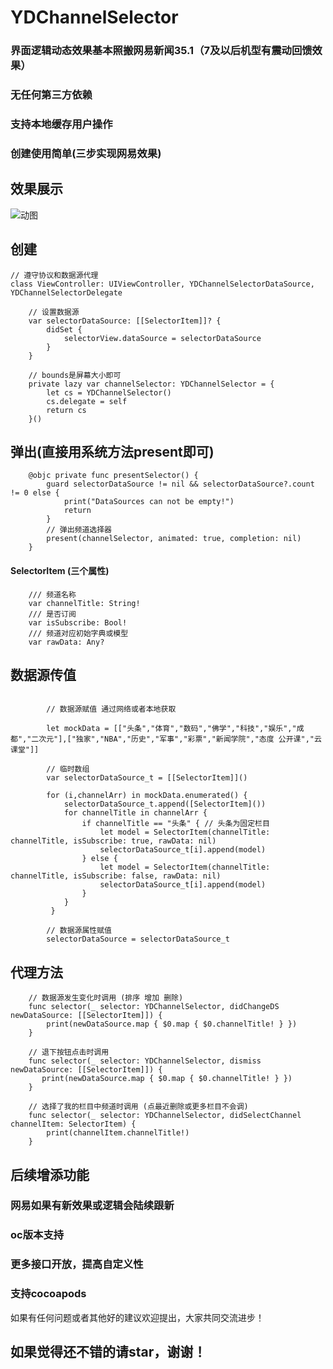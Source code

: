 # YDChannelSelector
### **界面逻辑动态效果基本照搬网易新闻35.1（7及以后机型有震动回馈效果）**
### **无任何第三方依赖**
### **支持本地缓存用户操作**
### **创建使用简单(三步实现网易效果)**

## 效果展示
![动图](https://github.com/yd2008/YDChannelSelector/blob/master/GifPic.gif?raw=true)

## 创建
```
// 遵守协议和数据源代理
class ViewController: UIViewController, YDChannelSelectorDataSource, YDChannelSelectorDelegate

    // 设置数据源
    var selectorDataSource: [[SelectorItem]]? {
        didSet {
            selectorView.dataSource = selectorDataSource
        }
    }

    // bounds是屏幕大小即可
    private lazy var channelSelector: YDChannelSelector = {
        let cs = YDChannelSelector()
        cs.delegate = self
        return cs
    }()
```

## 弹出(直接用系统方法present即可)
```
    @objc private func presentSelector() {
        guard selectorDataSource != nil && selectorDataSource?.count != 0 else {
            print("DataSources can not be empty!")
            return
        }
        // 弹出频道选择器
        present(channelSelector, animated: true, completion: nil)
    }
```

#### SelectorItem (三个属性)
```
    /// 频道名称
    var channelTitle: String!
    /// 是否订阅
    var isSubscribe: Bool!
    /// 频道对应初始字典或模型
    var rawData: Any?
```

## 数据源传值
```

        // 数据源赋值 通过网络或者本地获取
        
        let mockData = [["头条","体育","数码","佛学","科技","娱乐","成都","二次元"],["独家","NBA","历史","军事","彩票","新闻学院","态度 公开课","云课堂"]]
        
        // 临时数组
        var selectorDataSource_t = [[SelectorItem]]()
        
        for (i,channelArr) in mockData.enumerated() {
            selectorDataSource_t.append([SelectorItem]())
            for channelTitle in channelArr {
                if channelTitle == "头条" { // 头条为固定栏目
                    let model = SelectorItem(channelTitle: channelTitle, isSubscribe: true, rawData: nil)
                    selectorDataSource_t[i].append(model)
                } else {
                    let model = SelectorItem(channelTitle: channelTitle, isSubscribe: false, rawData: nil)
                    selectorDataSource_t[i].append(model)
                }
            }
         }

        // 数据源属性赋值
        selectorDataSource = selectorDataSource_t
```

## 代理方法
```
    // 数据源发生变化时调用 (排序 增加 删除)
    func selector(_ selector: YDChannelSelector, didChangeDS newDataSource: [[SelectorItem]]) {
        print(newDataSource.map { $0.map { $0.channelTitle! } })
    }
    
    // 退下按钮点击时调用
    func selector(_ selector: YDChannelSelector, dismiss newDataSource: [[SelectorItem]]) {
       print(newDataSource.map { $0.map { $0.channelTitle! } })
    }
    
    // 选择了我的栏目中频道时调用 (点最近删除或更多栏目不会调)
    func selector(_ selector: YDChannelSelector, didSelectChannel channelItem: SelectorItem) {
        print(channelItem.channelTitle!)
    }
```

## 后续增添功能
### 网易如果有新效果或逻辑会陆续跟新
### oc版本支持
### 更多接口开放，提高自定义性
### 支持cocoapods  

如果有任何问题或者其他好的建议欢迎提出，大家共同交流进步！
## 如果觉得还不错的请star，谢谢！
